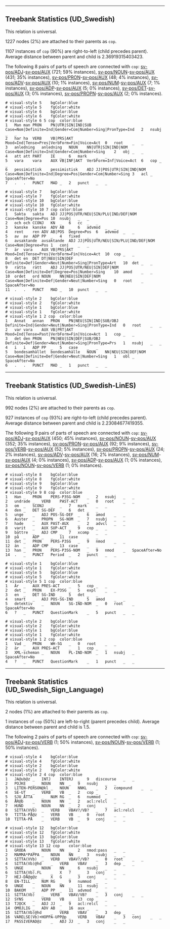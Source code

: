 

--------------------------------------------------------------------------------

## Treebank Statistics (UD_Swedish)

This relation is universal.

1227 nodes (2%) are attached to their parents as `cop`.

1107 instances of `cop` (90%) are right-to-left (child precedes parent).
Average distance between parent and child is 2.36919315403423.

The following 8 pairs of parts of speech are connected with `cop`: [sv-pos/ADJ]()-[sv-pos/AUX]() (721; 59% instances), [sv-pos/NOUN]()-[sv-pos/AUX]() (431; 35% instances), [sv-pos/PRON]()-[sv-pos/AUX]() (48; 4% instances), [sv-pos/ADV]()-[sv-pos/AUX]() (10; 1% instances), [sv-pos/NUM]()-[sv-pos/AUX]() (7; 1% instances), [sv-pos/ADP]()-[sv-pos/AUX]() (5; 0% instances), [sv-pos/DET]()-[sv-pos/AUX]() (3; 0% instances), [sv-pos/PROPN]()-[sv-pos/AUX]() (2; 0% instances).


~~~ conllu
# visual-style 5	bgColor:blue
# visual-style 5	fgColor:white
# visual-style 6	bgColor:blue
# visual-style 6	fgColor:white
# visual-style 6 5 cop	color:blue
1	Man	man	PRON	PN|UTR|SIN|IND|SUB	Case=Nom|Definite=Ind|Gender=Com|Number=Sing|PronType=Ind	2	nsubj	_	_
2	har	ha	VERB	VB|PRS|AKT	Mood=Ind|Tense=Pres|VerbForm=Fin|Voice=Act	0	root	_	_
3	anledning	anledning	NOUN	NN|UTR|SIN|IND|NOM	Case=Nom|Definite=Ind|Gender=Com|Number=Sing	2	obj	_	_
4	att	att	PART	IE	_	6	mark	_	_
5	vara	vara	AUX	VB|INF|AKT	VerbForm=Inf|Voice=Act	6	cop	_	_
6	pessimistisk	pessimistisk	ADJ	JJ|POS|UTR|SIN|IND|NOM	Case=Nom|Definite=Ind|Degree=Pos|Gender=Com|Number=Sing	3	acl	_	SpaceAfter=No
7	.	.	PUNCT	MAD	_	2	punct	_	_

~~~


~~~ conllu
# visual-style 7	bgColor:blue
# visual-style 7	fgColor:white
# visual-style 10	bgColor:blue
# visual-style 10	fgColor:white
# visual-style 10 7 cop	color:blue
1	Sakta	sakta	ADJ	JJ|POS|UTR/NEU|SIN/PLU|IND/DEF|NOM	Case=Nom|Degree=Pos	10	nsubj	_	_
2	och	och	CCONJ	KN	_	6	cc	_	_
3	kanske	kanske	ADV	AB	_	6	advmod	_	_
4	rent	ren	ADV	AB|POS	Degree=Pos	6	advmod	_	_
5	av	av	ADP	PP	_	4	fixed	_	_
6	avsaktande	avsaktande	ADJ	JJ|POS|UTR/NEU|SIN/PLU|IND/DEF|NOM	Case=Nom|Degree=Pos	1	conj	_	_
7	är	vara	AUX	VB|PRS|AKT	Mood=Ind|Tense=Pres|VerbForm=Fin|Voice=Act	10	cop	_	_
8	det	en	DET	DT|NEU|SIN|DEF	Definite=Def|Gender=Neut|Number=Sing|PronType=Art	10	det	_	_
9	rätta	rätt	ADJ	JJ|POS|UTR/NEU|SIN|DEF|NOM	Case=Nom|Definite=Def|Degree=Pos|Number=Sing	10	amod	_	_
10	ordet	ord	NOUN	NN|NEU|SIN|DEF|NOM	Case=Nom|Definite=Def|Gender=Neut|Number=Sing	0	root	_	SpaceAfter=No
11	.	.	PUNCT	MAD	_	10	punct	_	_

~~~


~~~ conllu
# visual-style 2	bgColor:blue
# visual-style 2	fgColor:white
# visual-style 1	bgColor:blue
# visual-style 1	fgColor:white
# visual-style 1 2 cop	color:blue
1	Annat	annan	PRON	PN|NEU|SIN|IND|SUB/OBJ	Definite=Ind|Gender=Neut|Number=Sing|PronType=Ind	0	root	_	_
2	var	vara	AUX	VB|PRT|AKT	Mood=Ind|Tense=Past|VerbForm=Fin|Voice=Act	1	cop	_	_
3	det	den	PRON	PN|NEU|SIN|DEF|SUB/OBJ	Definite=Def|Gender=Neut|Number=Sing|PronType=Prs	1	nsubj	_	_
4	i	i	ADP	PP	_	5	case	_	_
5	bondesamhället	bondesamhälle	NOUN	NN|NEU|SIN|DEF|NOM	Case=Nom|Definite=Def|Gender=Neut|Number=Sing	1	obl	_	SpaceAfter=No
6	.	.	PUNCT	MAD	_	1	punct	_	_

~~~




--------------------------------------------------------------------------------

## Treebank Statistics (UD_Swedish-LinES)

This relation is universal.

992 nodes (2%) are attached to their parents as `cop`.

927 instances of `cop` (93%) are right-to-left (child precedes parent).
Average distance between parent and child is 2.23084677419355.

The following 9 pairs of parts of speech are connected with `cop`: [sv-pos/ADJ]()-[sv-pos/AUX]() (450; 45% instances), [sv-pos/NOUN]()-[sv-pos/AUX]() (352; 35% instances), [sv-pos/PRON]()-[sv-pos/AUX]() (92; 9% instances), [sv-pos/VERB]()-[sv-pos/AUX]() (52; 5% instances), [sv-pos/PROPN]()-[sv-pos/AUX]() (24; 2% instances), [sv-pos/ADV]()-[sv-pos/AUX]() (16; 2% instances), [sv-pos/NUM]()-[sv-pos/AUX]() (4; 0% instances), [sv-pos/ADP]()-[sv-pos/AUX]() (1; 0% instances), [sv-pos/NOUN]()-[sv-pos/VERB]() (1; 0% instances).


~~~ conllu
# visual-style 8	bgColor:blue
# visual-style 8	fgColor:white
# visual-style 9	bgColor:blue
# visual-style 9	fgColor:white
# visual-style 9 8 cop	color:blue
1	Han	_	PRON	PERS-P3SG-NOM	_	2	nsubj	_	_
2	undrade	_	VERB	PAST-ACT	_	0	root	_	_
3	om	_	SCONJ	_	_	7	mark	_	_
4	den	_	DET	SG-DEF	_	6	det	_	_
5	unge	_	ADJ	POS-SG-DEF	_	6	amod	_	_
6	Auster	_	PROPN	SG-NOM	_	7	nsubj	_	_
7	hade	_	AUX	PAST-AUX	_	2	advcl	_	_
8	varit	_	AUX	SUP-ACT	_	9	cop	_	_
9	bättre	_	ADJ	CMP	_	7	xcomp	_	_
10	på	_	ADP	_	_	11	case	_	_
11	det	_	PRON	PERS-P3SG	_	9	nmod	_	_
12	än	_	ADP	CMP	_	13	case	_	_
13	han	_	PRON	PERS-P3SG-NOM	_	9	nmod	_	SpaceAfter=No
14	.	_	PUNCT	Period	_	2	punct	_	_

~~~


~~~ conllu
# visual-style 1	bgColor:blue
# visual-style 1	fgColor:white
# visual-style 5	bgColor:blue
# visual-style 5	fgColor:white
# visual-style 5 1 cop	color:blue
1	Är	_	AUX	PRES-ACT	_	5	cop	_	_
2	det	_	PRON	EX-P3SG	_	5	expl	_	_
3	en	_	DET	SG-IND	_	5	det	_	_
4	smart	_	ADJ	POS-SG-IND	_	5	amod	_	_
5	detektiv	_	NOUN	SG-IND-NOM	_	0	root	_	SpaceAfter=No
6	?	_	PUNCT	QuestionMark	_	5	punct	_	_

~~~


~~~ conllu
# visual-style 2	bgColor:blue
# visual-style 2	fgColor:white
# visual-style 1	bgColor:blue
# visual-style 1	fgColor:white
# visual-style 1 2 cop	color:blue
1	Vad	_	PRON	WH-SG	_	0	root	_	_
2	är	_	AUX	PRES-ACT	_	1	cop	_	_
3	XML-scheman	_	NOUN	PL-IND-NOM	_	1	nsubj	_	SpaceAfter=No
4	?	_	PUNCT	QuestionMark	_	1	punct	_	_

~~~




--------------------------------------------------------------------------------

## Treebank Statistics (UD_Swedish_Sign_Language)

This relation is universal.

2 nodes (1%) are attached to their parents as `cop`.

1 instances of `cop` (50%) are left-to-right (parent precedes child).
Average distance between parent and child is 1.5.

The following 2 pairs of parts of speech are connected with `cop`: [sv-pos/ADJ]()-[sv-pos/VERB]() (1; 50% instances), [sv-pos/NOUN]()-[sv-pos/VERB]() (1; 50% instances).


~~~ conllu
# visual-style 4	bgColor:blue
# visual-style 4	fgColor:white
# visual-style 2	bgColor:blue
# visual-style 2	fgColor:white
# visual-style 2 4 cop	color:blue
1	JA@ub@z	_	INTJ	INTERJ	_	9	discourse	_	_
2	POJKE	_	NOUN	NN	_	9	nsubj	_	_
3	LITEN-PERSON@kl	_	NOUN	NNKL	_	2	compound	_	_
4	SE-UT	_	VERB	VB	_	2	cop	_	_
5	SJU_ÅTTA	_	NUM	RG	_	6	nummod	_	_
6	ÅR@b	_	NOUN	NN	_	2	acl:relcl	_	_
7	HUND	_	NOUN	NN	_	2	conj	_	_
8	SITTA(VVb)	_	VERB	VBAV?/VB?	_	7	acl:relcl	_	_
9	TITTA-PÅ@z	_	VERB	VB	_	0	root	_	_
10	TITTA-PÅ	_	VERB	VB	_	9	conj	_	_

~~~


~~~ conllu
# visual-style 12	bgColor:blue
# visual-style 12	fgColor:white
# visual-style 13	bgColor:blue
# visual-style 13	fgColor:white
# visual-style 13 12 cop	color:blue
1	GRODA	_	NOUN	NN	_	2	nmod:pass	_	_
2	MAMMA*PAPPA	_	NOUN	NN	_	3	nsubj	_	_
3	SITTA(VVb)	_	VERB	VBAV?/VB?	_	0	root	_	_
4	SITTA(Vb)@hd	_	VERB	VBAV	_	3	dep	_	_
5	UNGE	_	NOUN	NN	_	6	nsubj	_	_
6	SITTA(Vb).FL	_	X	?	_	3	conj	_	_
7	HEJ-DÅ@g@z	_	X	G	_	3	conj	_	_
8	EN-TILL	_	NUM	RG	_	9	nummod	_	_
9	UNGE	_	NOUN	NN	_	11	nsubj	_	_
10	BAKOM	_	ADP	PP	_	11	advmod	_	_
11	SITTA(Vb)	_	VERB	VBAV/VB?	_	3	conj	_	_
12	SYNS	_	VERB	VB	_	13	cop	_	_
13	TJOCK	_	ADJ	JJ	_	9	acl:relcl	_	_
14	OMÖJLIG	_	ADV	AB	_	16	aux	_	_
15	SITTA(Vb)@hd	_	VERB	VBAV	_	3	dep	_	_
16	VARELSE(Vb)+HOPPA-UPP@p	_	VERB	VBAV	_	3	conj	_	_
17	PASSIVERAD@z	_	ADJ	JJ	_	3	conj	_	_

~~~


